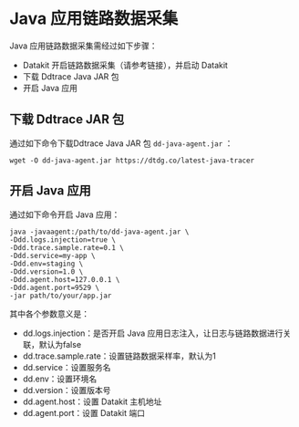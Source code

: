 # Java 应用链路数据采集

Java 应用链路数据采集需经过如下步骤：
- Datakit 开启链路数据采集（请参考链接），并启动 Datakit
- 下载 Ddtrace Java JAR 包
- 开启 Java 应用

## 下载 Ddtrace JAR 包

通过如下命令下载Ddtrace Java JAR 包 `dd-java-agent.jar` ：

```shell
wget -O dd-java-agent.jar https://dtdg.co/latest-java-tracer
```

## 开启 Java 应用

通过如下命令开启 Java 应用：

```shell
java -javaagent:/path/to/dd-java-agent.jar \
-Ddd.logs.injection=true \
-Ddd.trace.sample.rate=0.1 \
-Ddd.service=my-app \
-Ddd.env=staging \
-Ddd.version=1.0 \
-Ddd.agent.host=127.0.0.1 \
-Ddd.agent.port=9529 \
-jar path/to/your/app.jar
```
其中各个参数意义是：
- dd.logs.injection：是否开启 Java 应用日志注入，让日志与链路数据进行关联，默认为false
- dd.trace.sample.rate：设置链路数据采样率，默认为1
- dd.service：设置服务名
- dd.env：设置环境名
- dd.version：设置版本号
- dd.agent.host：设置 Datakit 主机地址
- dd.agent.port：设置 Datakit 端口
